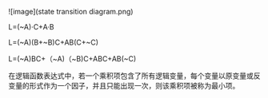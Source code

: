 
![image](state transition diagram.png)




L=(~A)·C+A·B

L=(~A)(B+~B)C+AB(C+~C)

L=(~A)BC+（~A)（~B)C+ABC+AB(~C)

在逻辑函数表达式中，若一个乘积项包含了所有逻辑变量，每个变量以原变量或反变量的形式作为一个因子，并且只能出现一次，则该乘积项被称为最小项。
